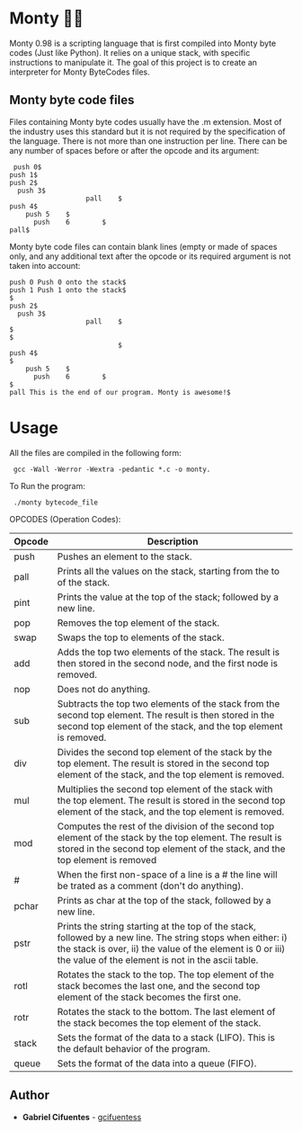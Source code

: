 # Monty :guardsman:

Monty 0.98 is a scripting language that is first compiled into Monty byte codes (Just like Python). It relies on a unique stack, with specific instructions to manipulate it. The goal of this project is to create an interpreter for Monty ByteCodes files.

## Monty byte code files

Files containing Monty byte codes usually have the .m extension. Most of the industry uses this standard but it is not required by the specification of the language. There is not more than one instruction per line. There can be any number of spaces before or after the opcode and its argument:

```
 push 0$
push 1$
push 2$
  push 3$
                   pall    $
push 4$
    push 5    $
      push    6        $
pall$

```

Monty byte code files can contain blank lines (empty or made of spaces only, and any additional text after the opcode or its required argument is not taken into account:

```
push 0 Push 0 onto the stack$
push 1 Push 1 onto the stack$
$
push 2$
  push 3$
                   pall    $
$
$
                           $
push 4$
$
    push 5    $
      push    6        $
$
pall This is the end of our program. Monty is awesome!$

```

# Usage

All the files are compiled in the following form:

```
 gcc -Wall -Werror -Wextra -pedantic *.c -o monty.

```

To Run the program:

```
 ./monty bytecode_file
```

OPCODES (Operation Codes):

| Opcode | Description |
|---------------- | -----------|
|push   | Pushes an element to the stack.|
|pall   | Prints all the values on the stack, starting from the to of the stack.|
|pint   | Prints the value at the top of the stack; followed by a new line.|
|pop    | Removes the top element of the stack.|
|swap   | Swaps the top to elements of the stack.|
|add    | Adds the top two elements of the stack. The result is then stored in the second node, and the first node is removed.|
|nop    | Does not do anything.|
|sub    | Subtracts the top two elements of the stack from the second top element. The result is then stored in the second top element of the stack, and the top element is removed.|
|div    | Divides the second top element of the stack by the top element. The result is stored in the second top element of the stack, and the top element is removed.|
|mul	| Multiplies the second top element of the stack with the top element. The result is stored in the second top element of the stack, and the top element is removed.|
|mod    | Computes the rest of the division of the second top element of the stack by the top element. The result is stored in the second top element of the stack, and the top element is removed|
|#      | When the first non-space of a line is a # the line will be trated as a comment (don't do anything).|
|pchar  | Prints as char at the top of the stack, followed by a new line.|
|pstr   | Prints the string starting at the top of the stack, followed by a new line. The string stops when either: i) the stack is over, ii) the value of the element is 0 or iii) the value of the element is not in the ascii table.|
|rotl   | Rotates the stack to the top. The top element of the stack becomes the last one, and the second top element of the stack becomes the first one.|
|rotr   | Rotates the stack to the bottom. The last element of the stack becomes the top element of the stack.|
|stack  | Sets the format of the data to a stack (LIFO). This is the default behavior of the program.|
|queue  | Sets the format of the data into a queue (FIFO).|

## Author
* **Gabriel Cifuentes** - [gcifuentess](https://github.com/gcifuentess/)

